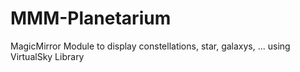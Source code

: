# MMM-Planetarium
MagicMirror Module to display constellations, star, galaxys, ... using VirtualSky Library
